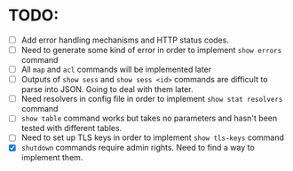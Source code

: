 TODO:
=====
 - [ ] Add error handling mechanisms and HTTP status codes.
 - [ ] Need to generate some kind of error in order to implement `show errors` command
 - [ ] All `map` and `acl` commands will be implemented later
 - [ ] Outputs of `show sess` and `show sess <id>` commands are difficult to parse into JSON. Going to deal with them later.
 - [ ] Need resolvers in config file in order to implement `show stat resolvers` command
 - [ ] `show table` command works but takes no parameters and hasn't been tested with different tables.
 - [ ] Need to set up TLS keys in order to implement `show tls-keys` command
 - [x] `shutdown` commands require admin rights. Need to find a way to implement them.
